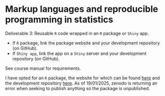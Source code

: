 # Markup languages and reproducible programming in statistics

Deliverable 3: Reusable `R` code wrapped in an `R` package or `Shiny` app.

- If `R` package, link the package website and your development repository (on GitHub).
- If `Shiny app`, link the app on a `Shiny` server and your development repository (on GitHub).

See course manual for requirements.

I have opted for an `R` package, the website for which can be found [here](https://adlieben.github.io/academicRules/index.html) and the development repository [here](https://github.com/Adlieben/academicRules/tree/v1.0.0). As of 19/01/2025, zenodo is returning an error when seeking to publish anything so the package is unpublished.
